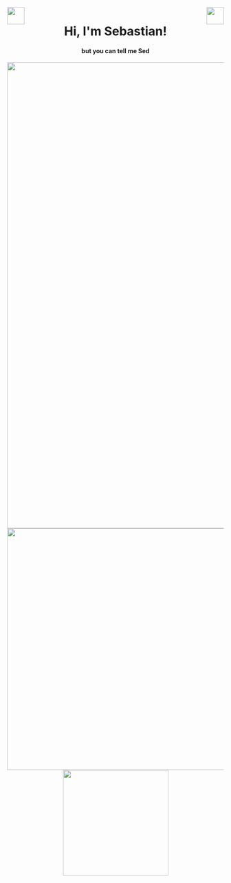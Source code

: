 <img align="left" src="https://github.com/TheDudeThatCode/TheDudeThatCode/blob/master/Assets/Hi.gif" width="40"/>
<img align="right" src="https://github.com/TheDudeThatCode/TheDudeThatCode/blob/master/Assets/Hi.gif" width="40"/>
<h1 align="center">Hi, I'm Sebastian! </h1> 
<h4 align="center">but you can tell me Sed </h4>
  
<img align="center" src="https://firebasestorage.googleapis.com/v0/b/port-e39af.appspot.com/o/README_HEAD.svg?alt=media&token=27c7d262-2a65-4857-abaa-1a82c21dc9b0" width="1080" />

<div align="center">
  <img  src="https://github-readme-stats.vercel.app/api?username=exSED&show_icons=true&theme=transparent" width="560"/>
  <img src="https://github-readme-stats.vercel.app/api/top-langs/?username=exSED&theme=transparent&hide=glsl" width="245"/>
</div>

